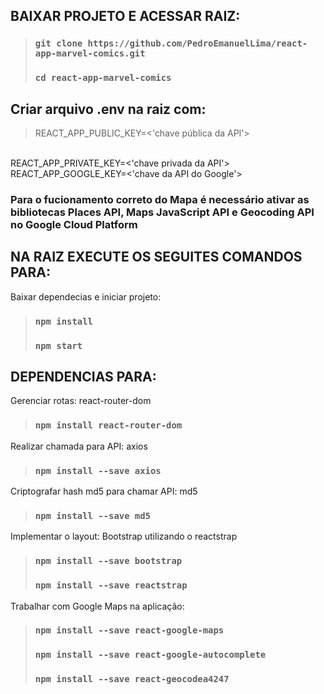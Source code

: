 ## BAIXAR PROJETO E ACESSAR RAIZ:

> ### `git clone https://github.com/PedroEmanuelLima/react-app-marvel-comics.git`
> ### `cd react-app-marvel-comics`

## Criar arquivo .env na raiz com:
> REACT_APP_PUBLIC_KEY=<'chave pública da API'>
<br/>
REACT_APP_PRIVATE_KEY=<'chave privada da API'>
<br />
REACT_APP_GOOGLE_KEY=<'chave da API do Google'>

### Para o fucionamento correto do Mapa é necessário ativar as bibliotecas Places API, Maps JavaScript API e Geocoding API no Google Cloud Platform

## NA RAIZ EXECUTE OS SEGUITES COMANDOS PARA:

Baixar dependecias e iniciar projeto:
> ### `npm install`
> ### `npm start`


## DEPENDENCIAS PARA:
Gerenciar rotas: react-router-dom
>### `npm install react-router-dom`
Realizar chamada para API: axios
>### `npm install --save axios`
Criptografar hash md5 para chamar API: md5
>### `npm install --save md5`
Implementar o layout: Bootstrap utilizando o reactstrap 
>### `npm install --save bootstrap`
>### `npm install --save reactstrap`
Trabalhar com Google Maps na aplicação:
> ### `npm install --save react-google-maps`
> ### `npm install --save react-google-autocomplete`
> ### `npm install --save react-geocodea4247`

